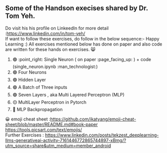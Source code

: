 ## Some of the Handson execises shared by Dr. Tom Yeh.
Do visit his his profile on LinkeedIn for more detail :https://www.linkedin.com/in/tom-yeh/ <br>
If want to follow these exercises, do follow in the below sequence:- Happy Learning :)
All exercises mentioned below has done on paper and also code are written for these hands on exercises. 😸
 <ol start="1">
  <li> 🟢 :point_right:  Single Neuron (  on paper  :page_facing_up: ) + code (single_neuron.ipynb :man_technologist:)</li>
  <li> 🟢 Four Neurons</li>
  <li> 🟢 Hidden Layer</li>
  <li> 🟢 A Batch of Three inputs</li>
  <li> 🟢 Seven Layers , aka Multi Layered Perceptron  (MLP) </li>
  <li> 🟡 MultiLayer Perceptron in Pytorch </li>
  <li> 🔴 MLP Backpropagation </li>
</ol> 



:grinning: emoji cheat sheet :https://github.com/ikatyang/emoji-cheat-sheet/blob/master/README.md#book-paper <br> https://tools.picsart.com/text/emojis/ <br>
Further Exercises : https://www.linkedin.com/posts/tekzest_deeplearning-llms-generativeai-activity-7161446772865744897-xBmg/?utm_source=share&utm_medium=member_android
